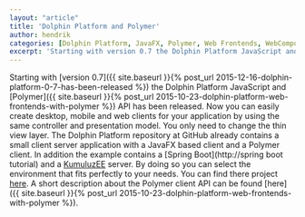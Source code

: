 ```yaml
---
layout: "article"
title: 'Dolphin Platform and Polymer'
author: hendrik
categories: [Dolphin Platform, JavaFX, Polymer, Web Frontends, WebComponents]
excerpt: 'Starting with version 0.7 the Dolphin Platform JavaScript and Polymer API has been released.'
---
```

Starting with [version 0.7]({{ site.baseurl }}{% post_url 2015-12-16-dolphin-platform-0-7-has-been-released %}) the Dolphin Platform JavaScript and [Polymer]({{ site.baseurl }}{% post_url 2015-10-23-dolphin-platform-web-frontends-with-polymer %}) API has been released. Now you can easily create desktop, mobile and web clients for your application by using the same controller and presentation model. You only need to change the thin view layer. The Dolphin Platform repository at GitHub already contains a small client server application with a JavaFX based client and a Polymer client. In addition the example contains a [Spring Boot](http://spring boot tutorial) and a [KumuluzEE](http://www.kumuluz.com) server. By doing so you can select the environment that fits perfectly to your needs. You can find there project [here](https://github.com/canoo/dolphin-platform/tree/46bf958b5f50a9d9517ca03176dfda40f2a0801c/todo-example). A short description about the Polymer client API can be found [here]({{ site.baseurl }}{% post_url 2015-10-23-dolphin-platform-web-frontends-with-polymer %}).

